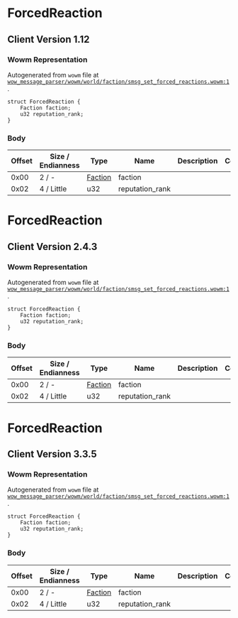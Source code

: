 # ForcedReaction

## Client Version 1.12

### Wowm Representation

Autogenerated from `wowm` file at [`wow_message_parser/wowm/world/faction/smsg_set_forced_reactions.wowm:1`](https://github.com/gtker/wow_messages/tree/main/wow_message_parser/wowm/world/faction/smsg_set_forced_reactions.wowm#L1).
```rust,ignore
struct ForcedReaction {
    Faction faction;
    u32 reputation_rank;
}
```
### Body

| Offset | Size / Endianness | Type | Name | Description | Comment |
| ------ | ----------------- | ---- | ---- | ----------- | ------- |
| 0x00 | 2 / - | [Faction](faction.md) | faction |  |  |
| 0x02 | 4 / Little | u32 | reputation_rank |  |  |

# ForcedReaction

## Client Version 2.4.3

### Wowm Representation

Autogenerated from `wowm` file at [`wow_message_parser/wowm/world/faction/smsg_set_forced_reactions.wowm:1`](https://github.com/gtker/wow_messages/tree/main/wow_message_parser/wowm/world/faction/smsg_set_forced_reactions.wowm#L1).
```rust,ignore
struct ForcedReaction {
    Faction faction;
    u32 reputation_rank;
}
```
### Body

| Offset | Size / Endianness | Type | Name | Description | Comment |
| ------ | ----------------- | ---- | ---- | ----------- | ------- |
| 0x00 | 2 / - | [Faction](faction.md) | faction |  |  |
| 0x02 | 4 / Little | u32 | reputation_rank |  |  |

# ForcedReaction

## Client Version 3.3.5

### Wowm Representation

Autogenerated from `wowm` file at [`wow_message_parser/wowm/world/faction/smsg_set_forced_reactions.wowm:1`](https://github.com/gtker/wow_messages/tree/main/wow_message_parser/wowm/world/faction/smsg_set_forced_reactions.wowm#L1).
```rust,ignore
struct ForcedReaction {
    Faction faction;
    u32 reputation_rank;
}
```
### Body

| Offset | Size / Endianness | Type | Name | Description | Comment |
| ------ | ----------------- | ---- | ---- | ----------- | ------- |
| 0x00 | 2 / - | [Faction](faction.md) | faction |  |  |
| 0x02 | 4 / Little | u32 | reputation_rank |  |  |

